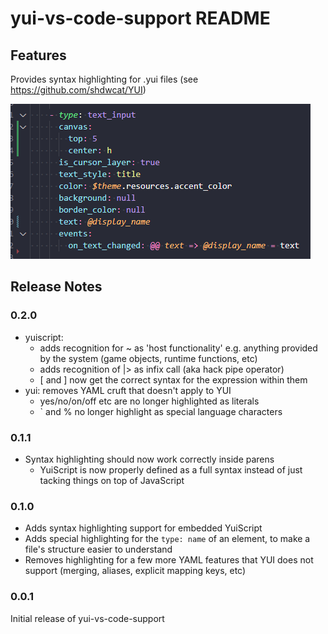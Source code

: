 # yui-vs-code-support README

## Features

Provides syntax highlighting for .yui files (see https://github.com/shdwcat/YUI)

![image of YUI syntax highlighting in the vs code text editor](images/highlighting.png)

## Release Notes

### 0.2.0
* yuiscript:
	* adds recognition for ~ as 'host functionality' e.g. anything provided by the system (game objects, runtime functions, etc)
	* adds recognition of |> as infix call (aka hack pipe operator)
	* [ and ] now get the correct syntax for the expression within them
* yui: removes YAML cruft that doesn't apply to YUI
	* yes/no/on/off etc are no longer highlighted as literals
	* ` and % no longer highlight as special language characters

### 0.1.1
* Syntax highlighting should now work correctly inside parens
	* YuiScript is now properly defined as a full syntax instead of just tacking things on top of JavaScript

### 0.1.0

* Adds syntax highlighting support for embedded YuiScript
* Adds special highlighting for the `type: name` of an element, to make a file's structure easier to understand
* Removes highlighting for a few more YAML features that YUI does not support (merging, aliases, explicit mapping keys, etc)

### 0.0.1

Initial release of yui-vs-code-support
